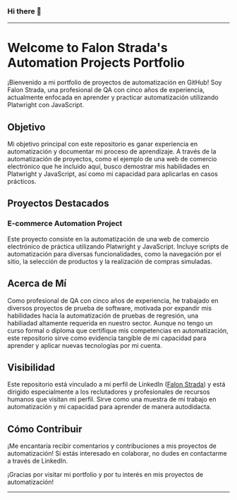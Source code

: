 ### Hi there 👋
---

# Welcome to Falon Strada's Automation Projects Portfolio

¡Bienvenido a mi portfolio de proyectos de automatización en GitHub! Soy Falon Strada, una profesional de QA con cinco años de experiencia, actualmente enfocada en aprender y practicar automatización utilizando Platwright con JavaScript.

## Objetivo
Mi objetivo principal con este repositorio es ganar experiencia en automatización y documentar mi proceso de aprendizaje. A través de la automatización de proyectos, como el ejemplo de una web de comercio electrónico que he incluido aquí, busco demostrar mis habilidades en Platwright y JavaScript, así como mi capacidad para aplicarlas en casos prácticos.

## Proyectos Destacados
### E-commerce Automation Project
Este proyecto consiste en la automatización de una web de comercio electrónico de práctica utilizando Platwright y JavaScript. Incluye scripts de automatización para diversas funcionalidades, como la navegación por el sitio, la selección de productos y la realización de compras simuladas.

## Acerca de Mí
Como profesional de QA con cinco años de experiencia, he trabajado en diversos proyectos de prueba de software, motivada por expandir mis habilidades hacia la automatización de pruebas de regresión, una habiliadad altamente requerida en nuestro sector. Aunque no tengo un curso formal o diploma que certifique mis competencias en automatización, este repositorio sirve como evidencia tangible de mi capacidad para aprender y aplicar nuevas tecnologías por mi cuenta. 

## Visibilidad
Este repositorio está vinculado a mi perfil de LinkedIn ([Falon Strada](https://www.linkedin.com/in/falonstrada/)) y está dirigido especialmente a los reclutadores y profesionales de recursos humanos que visitan mi perfil. Sirve como una muestra de mi trabajo en automatización y mi capacidad para aprender de manera autodidacta.

## Cómo Contribuir
¡Me encantaría recibir comentarios y contribuciones a mis proyectos de automatización! Si estás interesado en colaborar, no dudes en contactarme a través de LinkedIn.

¡Gracias por visitar mi portfolio y por tu interés en mis proyectos de automatización!

---


